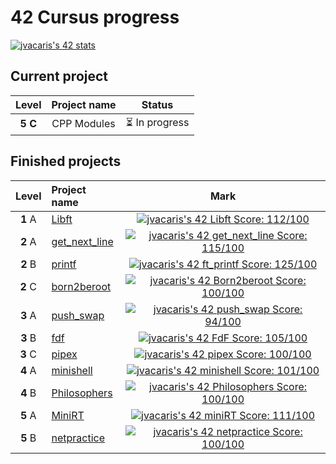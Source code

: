 <h1>42 Cursus progress</h1>

[![jvacaris's 42 stats](https://badge42.vercel.app/api/v2/cl1kwsj9a001109jum5dnxntc/stats?cursusId=21&coalitionId=64)](https://www.42network.org/42-schools/)


<h2>Current project</h2>

| Level | Project name | Status |
|:---:|:---:|:---:|
| **5 C** | CPP Modules | ⏳ In progress |

<h2>Finished projects</h2>


| Level | Project name | Mark |
|:-----:|:-------------|:----:|
| **1** A | [Libft](https://github.com/JorgeVB20007/42.libft) | [![jvacaris's 42 Libft Score: 112/100](https://badge42.vercel.app/api/v2/cl1kwsj9a001109jum5dnxntc/project/2175196)](https://github.com/JorgeVB20007/42.libft)
| **2** A | [get_next_line](https://github.com/JorgeVB20007/42.get_next_line) | [![jvacaris's 42 get_next_line Score: 115/100](https://badge42.vercel.app/api/v2/cl1kwsj9a001109jum5dnxntc/project/2193409)](https://github.com/JorgeVB20007/42.get_next_line)
| **2** B | [printf](https://github.com/JorgeVB20007/42.printf) | [![jvacaris's 42 ft_printf Score: 125/100](https://badge42.vercel.app/api/v2/cl1kwsj9a001109jum5dnxntc/project/2223253)](https://github.com/JorgeVB20007/42.printf)
| **2** C | [born2beroot](#) | [![jvacaris's 42 Born2beroot Score: 100/100](https://badge42.vercel.app/api/v2/cl1kwsj9a001109jum5dnxntc/project/2266901)](#)
| **3** A | [push_swap](https://github.com/JorgeVB20007/42.push_swap) | [![jvacaris's 42 push_swap Score: 94/100](https://badge42.vercel.app/api/v2/cl1kwsj9a001109jum5dnxntc/project/2304466)](https://github.com/JorgeVB20007/42.push_swap)
| **3** B | [fdf](https://github.com/JorgeVB20007/42.fdf) | [![jvacaris's 42 FdF Score: 105/100](https://badge42.vercel.app/api/v2/cl1kwsj9a001109jum5dnxntc/project/2343093)](https://github.com/JorgeVB20007/42.fdf)
| **3** C | [pipex](https://github.com/JorgeVB20007/42.pipex) | [![jvacaris's 42 pipex Score: 100/100](https://badge42.vercel.app/api/v2/cl1kwsj9a001109jum5dnxntc/project/2357048)](https://github.com/JorgeVB20007/42.pipex)
| **4** A | [minishell](https://github.com/JorgeVB20007/minishell) | [![jvacaris's 42 minishell Score: 101/100](https://badge42.vercel.app/api/v2/cl1kwsj9a001109jum5dnxntc/project/2377555)](https://github.com/JorgeVB20007/minishell)
| **4** B | [Philosophers](https://github.com/JorgeVB20007/philosophers) | [![jvacaris's 42 Philosophers Score: 100/100](https://badge42.vercel.app/api/v2/cl1kwsj9a001109jum5dnxntc/project/2475421)](https://github.com/JaeSeoKim/badge42)
| **5** A | [MiniRT](https://github.com/JorgeVB20007/miniRT) | [![jvacaris's 42 miniRT Score: 111/100](https://badge42.vercel.app/api/v2/cl1kwsj9a001109jum5dnxntc/project/2536174)](https://github.com/JaeSeoKim/badge42)
| **5** B | [netpractice](#) | [![jvacaris's 42 netpractice Score: 100/100](https://badge42.vercel.app/api/v2/cl1kwsj9a001109jum5dnxntc/project/2578370)](#)








<!-----
> 1a. [Libft](https://github.com/JorgeVB20007/42.libft) [![jvacaris's 42 Libft Score](https://badge42.vercel.app/api/v2/cl1kwsj9a001109jum5dnxntc/project/2175196)](https://github.com/JorgeVB20007/42.libft)

> 2a. [get_next_line](https://github.com/JorgeVB20007/42.get_next_line) [![jvacaris's 42 get_next_line Score](https://badge42.vercel.app/api/v2/cl1kwsj9a001109jum5dnxntc/project/2193409)](https://github.com/JorgeVB20007/42.get_next_line)
>
> 2b. [printf](https://github.com/JorgeVB20007/42.printf) [![jvacaris's 42 ft_printf Score](https://badge42.vercel.app/api/v2/cl1kwsj9a001109jum5dnxntc/project/2223253)](https://github.com/JorgeVB20007/42.printf)
>
> 2c. [born2beroot](#)  [![jvacaris's 42 Born2beroot Score](https://badge42.vercel.app/api/v2/cl1kwsj9a001109jum5dnxntc/project/2266901)](#)

> 3a. [push_swap](https://github.com/JorgeVB20007/42.push_swap) [![jvacaris's 42 push_swap Score](https://badge42.vercel.app/api/v2/cl1kwsj9a001109jum5dnxntc/project/2304466)](https://github.com/JorgeVB20007/42.push_swap)
>
> 3b. [fdf](https://github.com/JorgeVB20007/42.fdf) [![jvacaris's 42 FdF Score](https://badge42.vercel.app/api/v2/cl1kwsj9a001109jum5dnxntc/project/2343093)](https://github.com/JorgeVB20007/42.fdf)
>
> 3c. [pipex](https://github.com/JorgeVB20007/42.pipex) [![jvacaris's 42 pipex Score](https://badge42.vercel.app/api/v2/cl1kwsj9a001109jum5dnxntc/project/2357048)](https://github.com/JorgeVB20007/42.pipex)


> 4a. [minishell](https://github.com/JorgeVB20007/minishell)  [![jvacaris's 42 minishell Score](https://badge42.vercel.app/api/v2/cl1kwsj9a001109jum5dnxntc/project/2377555)](https://github.com/JorgeVB20007/minishell)
> 
> 4b. [Philosophers](https://github.com/JorgeVB20007/philosophers)  [![jvacaris's 42 Philosophers Score](https://badge42.vercel.app/api/v2/cl1kwsj9a001109jum5dnxntc/project/2475421)](https://github.com/JaeSeoKim/badge42)

> 5a. [MiniRT](https://github.com/JorgeVB20007/miniRT)   [![jvacaris's 42 miniRT Score](https://badge42.vercel.app/api/v2/cl1kwsj9a001109jum5dnxntc/project/2536174)](https://github.com/JaeSeoKim/badge42)
---->






<!---
> 1a. Libft [![jvacaris's Libft Score](https://badge42.herokuapp.com/api/project/jvacaris/Libft)](https://github.com/JorgeVB20007/42.libft)

> 2a. get_next_line [![jvacaris's get_next_line Score](https://badge42.herokuapp.com/api/project/jvacaris/get_next_line)](https://github.com/JorgeVB20007/42.get_next_line)
>
> 2b. printf [![jvacaris's printf Score](https://badge42.herokuapp.com/api/project/jvacaris/ft_printf)](https://github.com/JorgeVB20007/42.printf)
>
> 2c. born2beroot [![jvacaris's born2beroot Score](https://badge42.herokuapp.com/api/project/jvacaris/Born2beroot)](#)

> 3a. push_swap [![jvacaris's push_swap Score](https://badge42.herokuapp.com/api/project/jvacaris/push_swap)](https://github.com/JorgeVB20007/42.push_swap)
>
> 3b. fdf [![jvacaris's fdf Score](https://badge42.herokuapp.com/api/project/jvacaris/FdF)](https://github.com/JorgeVB20007/42.fdf)
>
> 3c. pipex [![jvacaris's pipex Score](https://badge42.herokuapp.com/api/project/jvacaris/pipex)](https://github.com/JorgeVB20007/42.pipex)


> 4a. minishell [![jvacaris's minishell Score](https://badge42.herokuapp.com/api/project/jvacaris/minishell)](https://github.com/JorgeVB20007/minishell)
> 
> 4b. Philosophers [![jvacaris's Philosophers Score](https://badge42.herokuapp.com/api/project/jvacaris/Philosophers)](https://github.com/JorgeVB20007/philosophers)
--->



<!--- [![jvacaris's 42Project Score](https://badge42.herokuapp.com/api/project/jvacaris/)](https://github.com/JorgeVB20007/42.) --->
